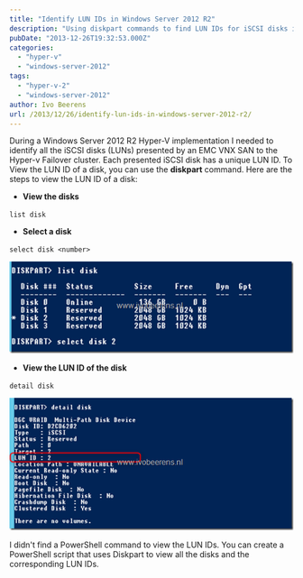 ```yaml
---
title: "Identify LUN IDs in Windows Server 2012 R2"
description: "Using diskpart commands to find LUN IDs for iSCSI disks in Windows Server 2012 R2."
pubDate: "2013-12-26T19:32:53.000Z"
categories: 
  - "hyper-v"
  - "windows-server-2012"
tags: 
  - "hyper-v-2"
  - "windows-server-2012"
author: Ivo Beerens
url: /2013/12/26/identify-lun-ids-in-windows-server-2012-r2/
---
```


During a Windows Server 2012 R2 Hyper-V implementation I needed to identify all the iSCSI disks (LUNs) presented by an EMC VNX SAN to the Hyper-v Failover cluster. Each presented iSCSI disk has a unique LUN ID. To View the LUN ID of a disk, you can use the **diskpart** command. Here are the steps to view the LUN ID of a disk:

- **View the disks**

`list disk`

- **Select a disk**

`select disk <number>`

![image](images/image_thumb6.png "image")

- **View the LUN ID of the disk**

`detail disk`

![image](images/image_thumb7.png "image")

I didn't find a PowerShell command to view the LUN IDs. You can create a PowerShell script that uses Diskpart to view all the disks and the corresponding LUN IDs.